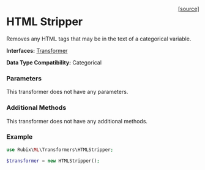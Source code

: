 <span style="float:right;"><a href="https://github.com/RubixML/RubixML/blob/master/src/Transformers/HTMLStripper.php">[source]</a></span>

# HTML Stripper
Removes any HTML tags that may be in the text of a categorical variable.

**Interfaces:** [Transformer](api.md#transformer)

**Data Type Compatibility:** Categorical

### Parameters
This transformer does not have any parameters.

### Additional Methods
This transformer does not have any additional methods.

### Example
```php
use Rubix\ML\Transformers\HTMLStripper;

$transformer = new HTMLStripper();
```